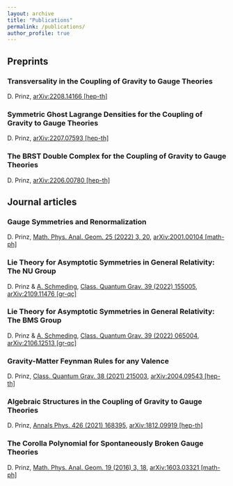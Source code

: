 ```yaml
---
layout: archive
title: "Publications"
permalink: /publications/
author_profile: true
---
```




## Preprints

### Transversality in the Coupling of Gravity to Gauge Theories
D. Prinz, [arXiv:2208.14166 [hep-th]](https://arxiv.org/abs/2208.14166)

### Symmetric Ghost Lagrange Densities for the Coupling of Gravity to Gauge Theories
D. Prinz, [arXiv:2207.07593 [hep-th]](https://arxiv.org/abs/2207.07593)

### The BRST Double Complex for the Coupling of Gravity to Gauge Theories
D. Prinz, [arXiv:2206.00780 [hep-th]](https://arxiv.org/abs/2206.00780)


## Journal articles

### Gauge Symmetries and Renormalization
D. Prinz, [Math. Phys. Anal. Geom. 25 (2022) 3, 20](https://link.springer.com/article/10.1007/s11040-022-09423-8), [arXiv:2001.00104 [math-ph]](https://arxiv.org/abs/2001.00104)

### Lie Theory for Asymptotic Symmetries in General Relativity: The NU Group
D. Prinz & [A. Schmeding](https://www.nord.no/en/employees/alexander-schmeding), [Class. Quantum Grav. 39 (2022) 155005](https://iopscience.iop.org/article/10.1088/1361-6382/ac776c), [arXiv:2109.11476 [gr-qc]](https://arxiv.org/abs/2109.11476)

### Lie Theory for Asymptotic Symmetries in General Relativity: The BMS Group
D. Prinz & [A. Schmeding](https://www.nord.no/en/employees/alexander-schmeding), [Class. Quantum Grav. 39 (2022) 065004](https://iopscience.iop.org/article/10.1088/1361-6382/ac4ae2), [arXiv:2106.12513 [gr-qc]](https://arxiv.org/abs/2106.12513)

### Gravity-Matter Feynman Rules for any Valence
D. Prinz, [Class. Quantum Grav. 38 (2021) 215003](https://iopscience.iop.org/article/10.1088/1361-6382/ac1cc9), [arXiv:2004.09543 [hep-th]](https://arxiv.org/abs/2004.09543)

### Algebraic Structures in the Coupling of Gravity to Gauge Theories
D. Prinz, [Annals Phys. 426 (2021) 168395](https://www.sciencedirect.com/science/article/abs/pii/S0003491621000014), [arXiv:1812.09919 [hep-th]](https://arxiv.org/abs/1812.09919)

### The Corolla Polynomial for Spontaneously Broken Gauge Theories
D. Prinz, [Math. Phys. Anal. Geom. 19 (2016) 3, 18](https://link.springer.com/article/10.1007/s11040-016-9222-0), [arXiv:1603.03321 [math-ph]](https://arxiv.org/abs/1603.03321)
